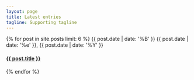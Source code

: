 ```yaml
---
layout: page
title: Latest entries
tagline: Supporting tagline
---
```

{% for post in site.posts limit: 6 %}
<span>{{ post.date | date: '%B' }} {{ post.date | date: '%e' }}, {{ post.date | date: '%Y' }}</span>
<h4>
    <a href="{{post.url}}">{{ post.title }}</a>
</h4>
{% endfor %}

